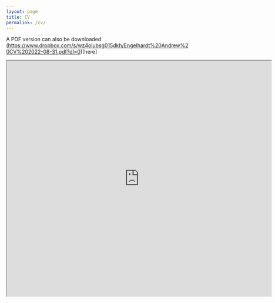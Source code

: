 ```yaml
---
layout: page
title: CV
permalink: /cv/
---
```

A PDF version can also be downloaded (https://www.dropbox.com/s/wz4olubsg015dkh/Engelhardt%20Andrew%20CV%202022-08-31.pdf?dl=0)[here]
<iframe src="https://drive.google.com/file/d/1HDbXBQcMuec0xKEU7leFPKtXjg0hF1ny/preview" width="720" height="640" seamless></iframe>
